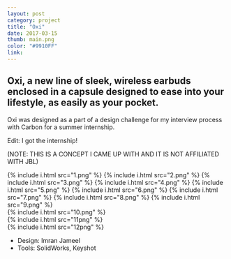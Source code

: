 ```yaml
---
layout: post
category: project
title: "Oxi"
date: 2017-03-15
thumb: main.png
color: "#9910FF"
link: 
---
```


## Oxi, a new line of sleek, wireless earbuds enclosed in a capsule designed to ease into your lifestyle, as easily as your pocket.


Oxi was designed as a part of a design challenge for my interview process with Carbon for a summer internship. 

Edit: I got the internship!

(NOTE: THIS IS A CONCEPT I CAME UP WITH AND IT IS NOT AFFILIATED WITH JBL)

{% include i.html src="1.png" %}
{% include i.html src="2.png" %}
{% include i.html src="3.png" %}
{% include i.html src="4.png" %}
{% include i.html src="5.png" %}
{% include i.html src="6.png" %}
{% include i.html src="7.png" %}
{% include i.html src="8.png" %}
{% include i.html src="9.png" %}       
{% include i.html src="10.png" %}       
{% include i.html src="11png" %}   
{% include i.html src="12png" %}       


- Design: Imran Jameel
- Tools: SolidWorks, Keyshot